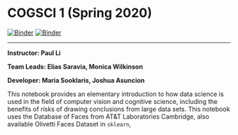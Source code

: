 # COGSCI 1 (Spring 2020)

[![Binder](https://mybinder.org/badge.svg)](https://mybinder.org/v2/gh/ds-modules/COGSCI-1/master)
[![Binder](https://img.shields.io/badge/Launch-UCB%20Datahub-blue.svg)](https://datahub.berkeley.edu/hub/user-redirect/git-pull?repo=https%3A%2F%2Fgithub.com%2Fds-modules%2FCOGSCI-1&urlpath=tree%2FCOGSCI-1%2Fcogsci1_notebook.ipynb)


-----
**Instructor: Paul Li**

**Team Leads: Elias Saravia, Monica Wilkinson**

**Developer: Maria Sooklaris, Joshua Asuncion**

This notebook provides an elementary introduction to how data science is used in the field of computer vision and cognitive science, including the benefits of risks of drawing conclusions from large data sets. This notebook uses the Database of Faces from AT&T Laboratories Cambridge, also available Olivetti Faces Dataset in `sklearn`, 
